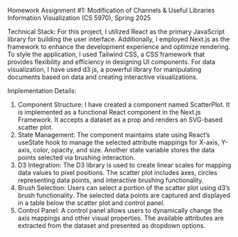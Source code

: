 Homework Assignment #1: Modification of Channels & Useful Libraries
Information Visualization (CS 5970), Spring 2025


Technical Stack: For this project, I utilized React as the primary JavaScript library for building the user interface. Additionally, I employed Next.js as the framework to enhance the development experience and optimize rendering. To style the application, I used Tailwind CSS, a CSS framework that provides flexibility and efficiency in designing UI components. For data visualization, I have used d3 js, a powerful library for manipulating documents based on data and creating interactive visualizations.

Implementation Details:
1.	Component Structure: I have created a component named ScatterPlot. It is implemented as a functional React component in the Next.js Framework. It accepts a dataset as a prop and renders an SVG-based scatter plot.
2.	State Management: The component maintains state using React’s useState hook to manage the selected attribute mappings for X-axis, Y-axis, color, opacity, and size. Another state variable stores the data points selected via brushing interaction.
3.	D3 Integration: The D3 library is used to create linear scales for mapping data values to pixel positions. The scatter plot includes axes, circles representing data points, and interactive brushing functionality.
4.	Brush Selection: Users can select a portion of the scatter plot using d3’s brush functionality. The selected data points are captured and displayed in a table below the scatter plot and control panel.
5.	Control Panel: A control panel allows users to dynamically change the axis mappings and other visual properties. The available attributes are extracted from the dataset and presented as dropdown options. 
